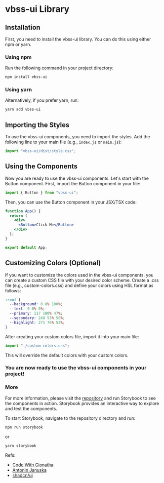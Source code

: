 # vbss-ui Library

## Installation

First, you need to install the vbss-ui library. You can do this using either npm or yarn.

### Using npm

Run the following command in your project directory:

```bash
npm install vbss-ui
```

### Using yarn

Alternatively, if you prefer yarn, run:

```bash
yarn add vbss-ui
```

## Importing the Styles

To use the vbss-ui components, you need to import the styles. Add the following line to your main file (e.g., `index.js` or `main.js`):

```js
import "vbss-ui/dist/style.css";
```

## Using the Components

Now you are ready to use the vbss-ui components. Let's start with the Button component. First, import the Button component in your file:

```js
import { Button } from "vbss-ui";
```

Then, you can use the Button component in your JSX/TSX code:

```jsx
function App() {
  return (
    <div>
      <Button>Click Me</Button>
    </div>
  );
}

export default App;
```

## Customizing Colors (Optional)

If you want to customize the colors used in the vbss-ui components, you can create a custom CSS file with your desired color scheme. Create a .css file (e.g., custom-colors.css) and define your colors using HSL format as follows:

```css
:root {
  --background: 0 0% 100%;
  --text: 0 0% 0%;
  --primary: 117 100% 47%;
  --secondary: 248 53% 58%;
  --highlight: 271 76% 53%;
}
```

After creating your custom colors file, import it into your main file:

```js
import "./custom-colors.css";
```

This will override the default colors with your custom colors.

### You are now ready to use the vbss-ui components in your project!

### More

For more information, please visit the [repository](https://github.com/vitorbss12/vbss-ui) and run Storybook to see the components in action. Storybook provides an interactive way to explore and test the components.

To start Storybook, navigate to the repository directory and run:

```bash
npm run storybook
```

or

```bash
yarn storybook
```

Refs:

- [Code With Gionatha](https://www.youtube.com/@gionatha)
- [Antonin Januska](https://www.youtube.com/@AntoninJanuska)
- [shadcn/ui](https://ui.shadcn.com/)
